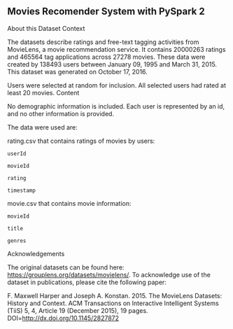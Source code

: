 ## Movies Recomender System with PySpark 2

About this Dataset
Context

The datasets describe ratings and free-text tagging activities from MovieLens, a movie recommendation service. It contains 20000263 ratings and 465564 tag applications across 27278 movies. These data were created by 138493 users between January 09, 1995 and March 31, 2015. This dataset was generated on October 17, 2016.

Users were selected at random for inclusion. All selected users had rated at least 20 movies.
Content

No demographic information is included. Each user is represented by an id, and no other information is provided.

The data were used are:


rating.csv that contains ratings of movies by users:

    userId

    movieId

    rating

    timestamp

movie.csv that contains movie information:

    movieId

    title

    genres
    


Acknowledgements

The original datasets can be found here: https://grouplens.org/datasets/movielens/. To acknowledge use of the dataset in publications, please cite the following paper:

F. Maxwell Harper and Joseph A. Konstan. 2015. The MovieLens Datasets: History and Context. ACM Transactions on Interactive Intelligent Systems (TiiS) 5, 4, Article 19 (December 2015), 19 pages. DOI=http://dx.doi.org/10.1145/2827872
